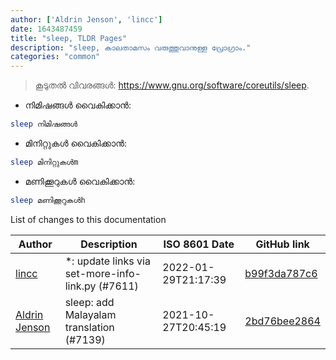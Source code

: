 ```yaml
---
author: ['Aldrin Jenson', 'lincc']
date: 1643487459
title: "sleep, TLDR Pages"
description: "sleep, കാലതാമസം വരുത്തുവാനുള്ള പ്രോഗ്രാം."
categories: "common"
---
```

> കൂടുതൽ വിവരങ്ങൾ: <https://www.gnu.org/software/coreutils/sleep>.

- നിമിഷങ്ങൾ വൈകിക്കാൻ:

```bash
sleep നിമിഷങ്ങൾ
```

- മിനിറ്റുകൾ വൈകിക്കാൻ:

```bash
sleep മിനിറ്റുകൾm
```

- മണിക്കൂറുകൾ വൈകിക്കാൻ:

```bash
sleep മണിക്കൂറുകൾh
```
List of changes to this documentation


Author | Description | ISO 8601 Date | GitHub link
------|-----|-----|-----
[lincc](mailto:46962923+blueskyson@users.noreply.github.com) | *: update links via set-more-info-link.py (#7611) | 2022-01-29T21:17:39 | [b99f3da787c6](https://github.com/tldr-pages/tldr/commit/b99f3da787c6f43a545b9cb5ebd8265b1367fbc4)
[Aldrin Jenson](mailto:aldrinjenson@gmail.com) | sleep: add Malayalam translation (#7139) | 2021-10-27T20:45:19 | [2bd76bee2864](https://github.com/tldr-pages/tldr/commit/2bd76bee28648e2873e27daf1626c07096140b8c)

